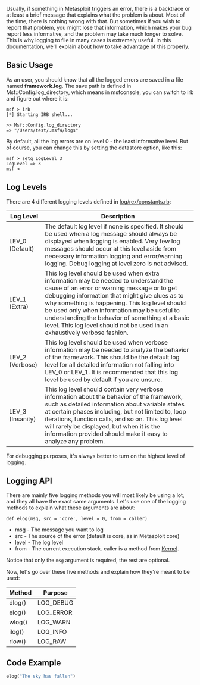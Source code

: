 Usually, if something in Metasploit triggers an error, there is a backtrace or at least a brief message that explains what the problem is about. Most of the time, there is nothing wrong with that. But sometimes if you wish to report that problem, you might lose that information, which makes your bug report less informative, and the problem may take much longer to solve. This is why logging to file in many cases is extremely useful. In this documentation, we'll explain about how to take advantage of this properly.

## Basic Usage

As an user, you should know that all the logged errors are saved in a file named **framework.log**. The save path is defined in Msf::Config.log_directory, which means in msfconsole, you can switch to irb and figure out where it is:

```
msf > irb
[*] Starting IRB shell...

>> Msf::Config.log_directory
=> "/Users/test/.msf4/logs"
```

By default, all the log errors are on level 0 - the least informative level. But of course, you can change this by setting the datastore option, like this:


```
msf > setg LogLevel 3
LogLevel => 3
msf >
```

## Log Levels

There are 4 different logging levels defined in [log/rex/constants.rb](https://github.com/rapid7/metasploit-framework/blob/master/lib/rex/constants.rb):

Log Level | Description
--------- | -----------
LEV_0 (Default) | The default log level if none is specified. It should be used when a log message should always be displayed when logging is enabled. Very few log messages should occur at this level aside from necessary information logging and error/warning logging.  Debug logging at level zero is not advised.
LEV_1 (Extra) | This log level should be used when extra information may be needed to understand the cause of an error or warning message or to get debugging information that might give clues as to why something is happening. This log level should be used only when information may be useful to understanding the behavior of something at a basic level.  This log level should not be used in an exhaustively verbose fashion.
LEV_2 (Verbose) | This log level should be used when verbose information may be needed to analyze the behavior of the framework.  This should be the default log level for all detailed information not falling into LEV_0 or LEV_1. It is recommended that this log level be used by default if you are unsure.
LEV_3 (Insanity) | This log level should contain very verbose information about the behavior of the framework, such as detailed information about variable states at certain phases including, but not limited to, loop iterations, function calls, and so on.  This log level will rarely be displayed, but when it is the information provided should make it easy to analyze any problem.

For debugging purposes, it's always better to turn on the highest level of logging.

## Logging API

There are mainly five logging methods you will most likely be using a lot, and they all have the exact same arguments. Let's use one of the logging methods to explain what these arguments are about:

```
def elog(msg, src = 'core', level = 0, from = caller)
```

* msg - The message you want to log
* src - The source of the error (default is core, as in Metasploit core)
* level - The log level
* from - The current execution stack. caller is a method from [Kernel](http://www.ruby-doc.org/core-2.1.3/Kernel.html#method-i-caller).

Notice that only the ```msg``` argument is required, the rest are optional.

Now, let's go over these five methods and explain how they're meant to be used:

Method | Purpose
------ | -------
dlog() | LOG_DEBUG
elog() | LOG_ERROR
wlog() | LOG_WARN
ilog() | LOG_INFO
rlow() | LOG_RAW

## Code Example

```ruby
elog("The sky has fallen")
```